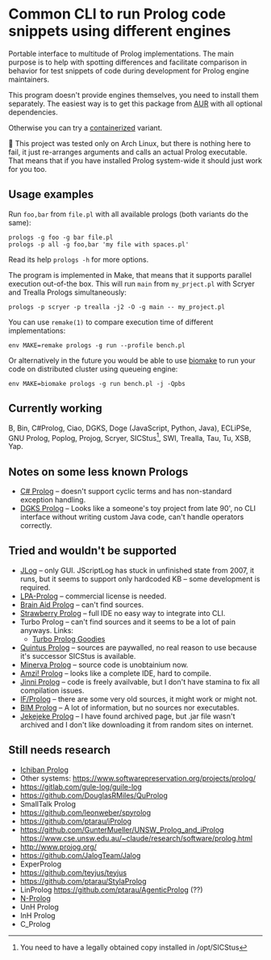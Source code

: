 # Common CLI to run Prolog code snippets using different engines

Portable interface to multitude of Prolog implementations. The main purpose is
to help with spotting differences and facilitate comparison in behavior for
test snippets of code during development for Prolog engine maintainers.

This program doesn't provide engines themselves, you need to install them
separately. The easiest way is to get this package from [AUR][AUR] with all
optional dependencies.

Otherwise you can try a [containerized][Docker] variant.

🚧 This project was tested only on Arch Linux, but there is nothing here to fail,
it just re-arranges arguments and calls an actual Prolog executable. That means
that if you have installed Prolog system-wide it should just work for you too.

[AUR]: https://aur.archlinux.org/packages/prologs
[Docker]: https://github.com/hurufu/prolog-docker

## Usage examples

Run `foo,bar` from `file.pl` with all available prologs (both variants do the same):

    prologs -g foo -g bar file.pl
    prologs -p all -g foo,bar 'my file with spaces.pl'

Read its help `prologs -h` for more options.

The program is implemented in Make, that means that it supports parallel
execution out-of-the box. This will run `main` from `my_prject.pl` with Scryer
and Trealla Prologs simultaneously:

    prologs -p scryer -p trealla -j2 -O -g main -- my_project.pl

You can use `remake(1)` to compare execution time of different implementations:

    env MAKE=remake prologs -g run --profile bench.pl

Or alternatively in the future you would be able to use [biomake][biomake] to
run your code on distributed cluster using queueing engine:

    env MAKE=biomake prologs -g run bench.pl -j -Qpbs

[biomake]: https://github.com/evoldoers/biomake

## Currently working

B, Bin, C#Prolog, Ciao, DGKS, Doge (JavaScript, Python, Java), ECLiPSe, GNU Prolog, Poplog,
Projog, Scryer, SICStus[^1], SWI, Trealla, Tau, Tu, XSB, Yap.

## Notes on some less known Prologs

  * [C# Prolog][i] – doesn't support cyclic terms and has non-standard exception
    handling.
  * [DGKS Prolog][e] – Looks like a someone's toy project from late 90', no CLI
    interface without writing custom Java code, can't handle operators correctly.

## Tried and wouldn't be supported

  * [JLog][a] – only GUI. JScriptLog has stuck in unfinished state from 2007,
    it runs, but it seems to support only hardcoded KB – some development is
    required.
  * [LPA-Prolog][b] – commercial license is needed.
  * [Brain Aid Prolog][c] – can't find sources.
  * [Strawberry Prolog][d] – full IDE no easy way to integrate
    into CLI.
  * Turbo Prolog – can't find sources and it seems to be a lot of pain anyways.
    Links:
      * [Turbo Prolog Goodies][f]
  * [Quintus Prolog][g] – sources are paywalled, no real reason to use because
    it's successor SICStus is available.
  * [Minerva Prolog][h] – source code is unobtainium now.
  * [Amzi! Prolog][j] – looks like a complete IDE, hard to compile.
  * [Jinni Prolog][k] – code is freely availvable, but I don't have stamina to
    fix all compilation issues.
  * [IF/Prolog][l] – there are some very old sources, it might work or might not.
  * [BIM Prolog][m] – A lot of information, but no sources nor executables.
  * [Jekejeke Prolog][n] – I have found archived page, but .jar file wasn't
    archived and I don't like downloading it from random sites on internet.

## Still needs research

  * [Ichiban Prolog][o]
  * Other systems: https://www.softwarepreservation.org/projects/prolog/
  * https://gitlab.com/gule-log/guile-log
  * https://github.com/DouglasRMiles/QuProlog
  * SmallTalk Prolog
  * https://github.com/leonweber/spyrolog
  * https://github.com/ptarau/iProlog
  * https://github.com/GunterMueller/UNSW_Prolog_and_iProlog
    https://www.cse.unsw.edu.au/~claude/research/software/prolog.html
  * http://www.projog.org/
  * https://github.com/JalogTeam/Jalog
  * ExperProlog
  * https://github.com/teyjus/teyjus
  * https://github.com/ptarau/StylaProlog
  * LinProlog https://github.com/ptarau/AgenticProlog (??)
  * [N-Prolog](https://github.com/sasagawa888/nprolog)
  * UnH Prolog
  * InH Prolog
  * C_Prolog

[^1]: You need to have a legally obtained copy installed in /opt/SICStus

[a]: https://jlogic.sourceforge.net/ "JLog and JScriptLog sources"
[b]: https://www.lpa.co.uk/ind_pro.htm
[c]: http://www.fraber.de/bap/index.html
[d]: https://dobrev.com/
[e]: https://web.archive.org/web/20090724160647/http://geocities.com/SiliconValley/Campus/7816/
[f]: https://web.archive.org/web/20031203213809/http://perso.wanadoo.fr/colin.barker/tpro/tpro.htm
[g]: https://quintus.sics.se/
[h]: https://web.archive.org/web/20121105020447/http://www.ifcomputer.co.jp/MINERVA/Download/home_en.html
[i]: http://sourceforge.net/projects/cs-prolog/
[j]: http://www.amzi.com/AmziOpenSource/
[k]: https://github.com/heathmanb/JinniProlog
[l]: https://web.archive.org/web/20170717032834/http://www.ifcomputer.de/Products/Prolog/Download/home_de.html
[m]: https://people.cs.kuleuven.be/~Maurice.Bruynooghe/Prolog/Prolog.html
[n]: https://web.archive.org/web/20200223033605/http://www.jekejeke.ch/idatab/doclet/prod/en/docs/05_run/05_down.jsp
[o]: https://github.com/ichiban/prolog
